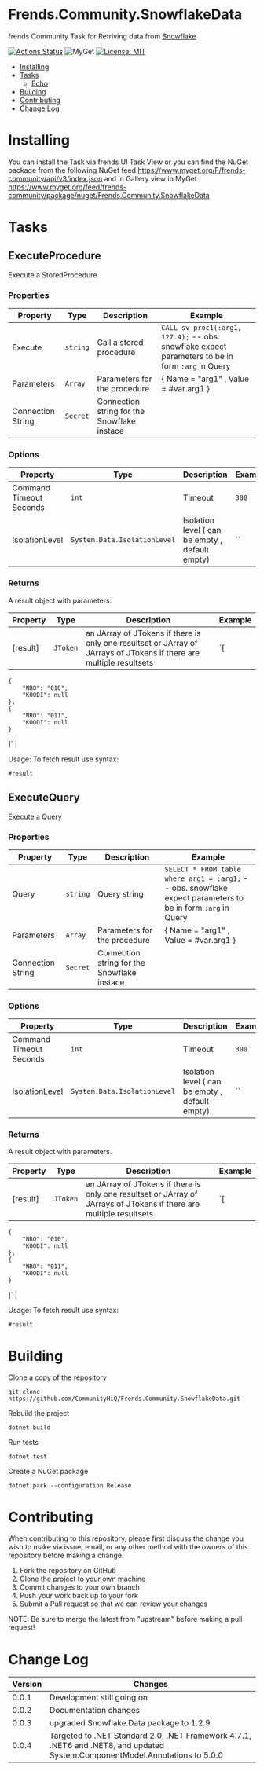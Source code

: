 # Frends.Community.SnowflakeData

frends Community Task for Retriving data from [Snowflake](https://www.snowflake.com/)

[![Actions Status](https://github.com/CommunityHiQ/Frends.Community.SnowflakeData/workflows/PackAndPushAfterMerge/badge.svg)](https://github.com/CommunityHiQ/Frends.Community.SnowflakeData/actions) ![MyGet](https://img.shields.io/myget/frends-community/v/Frends.Community.SnowflakeData) [![License: MIT](https://img.shields.io/badge/License-MIT-yellow.svg)](https://opensource.org/licenses/MIT) 

- [Installing](#installing)
- [Tasks](#tasks)
     - [Echo](#Echo)
- [Building](#building)
- [Contributing](#contributing)
- [Change Log](#change-log)

# Installing

You can install the Task via frends UI Task View or you can find the NuGet package from the following NuGet feed
https://www.myget.org/F/frends-community/api/v3/index.json and in Gallery view in MyGet https://www.myget.org/feed/frends-community/package/nuget/Frends.Community.SnowflakeData

# Tasks

## ExecuteProcedure

Execute a StoredProcedure

### Properties

| Property | Type | Description | Example |
| -------- | -------- | -------- | -------- |
| Execute | `string` | Call a stored procedure | `CALL sv_proc1(:arg1, 127.4);` -- obs. snowflake expect parameters to be in form `:arg` in Query |
| Parameters | `Array` | Parameters for the procedure | { Name = "arg1" , Value = #var.arg1 } |
| Connection String | `Secret` | Connection string for the Snowflake instace | 

### Options

| Property | Type | Description | Example |
| -------- | -------- | -------- | -------- |
| Command Timeout Seconds | `int` | Timeout | `300` |
| IsolationLevel | `System.Data.IsolationLevel` | Isolation level ( can be empty , default empty) | `` |

### Returns

A result object with parameters.

| Property | Type | Description | Example |
| -------- | -------- | -------- | -------- |
| [result] | `JToken` | an JArray of JTokens if there is only one resultset or JArray of JArrays of JTokens if there are multiple resultsets | `[
	{
		"NRO": "010",
		"KOODI": null
	},
	{
		"NRO": "011",
		"KOODI": null
	}
	
]` |

Usage:
To fetch result use syntax:

`#result`


## ExecuteQuery

Execute a Query

### Properties

| Property | Type | Description | Example |
| -------- | -------- | -------- | -------- |
| Query | `string` | Query string | `SELECT * FROM table where arg1 = :arg1;` -- obs. snowflake expect parameters to be in form `:arg` in Query |
| Parameters | `Array` | Parameters for the procedure | { Name = "arg1" , Value = #var.arg1 } |
| Connection String | `Secret` | Connection string for the Snowflake instace | 

### Options

| Property | Type | Description | Example |
| -------- | -------- | -------- | -------- |
| Command Timeout Seconds | `int` | Timeout | `300` |
| IsolationLevel | `System.Data.IsolationLevel` | Isolation level ( can be empty , default empty) | `` |

### Returns

A result object with parameters.

| Property | Type | Description | Example |
| -------- | -------- | -------- | -------- |
| [result] | `JToken` | an JArray of JTokens if there is only one resultset or JArray of JArrays of JTokens if there are multiple resultsets | `[
	{
		"NRO": "010",
		"KOODI": null
	},
	{
		"NRO": "011",
		"KOODI": null
	}
	
]` |

Usage:
To fetch result use syntax:

`#result`


# Building

Clone a copy of the repository

`git clone https://github.com/CommunityHiQ/Frends.Community.SnowflakeData.git`

Rebuild the project

`dotnet build`

Run tests

`dotnet test`

Create a NuGet package

`dotnet pack --configuration Release`

# Contributing
When contributing to this repository, please first discuss the change you wish to make via issue, email, or any other method with the owners of this repository before making a change.

1. Fork the repository on GitHub
2. Clone the project to your own machine
3. Commit changes to your own branch
4. Push your work back up to your fork
5. Submit a Pull request so that we can review your changes

NOTE: Be sure to merge the latest from "upstream" before making a pull request!

# Change Log

| Version | Changes |
| ------- | ------- |
| 0.0.1   | Development still going on |
| 0.0.2   | Documentation changes |
| 0.0.3   | upgraded Snowflake.Data package to 1.2.9 |
| 0.0.4   | Targeted to .NET Standard 2.0, .NET Framework 4.7.1, .NET6 and .NET8, and updated System.ComponentModel.Annotations to 5.0.0 |
